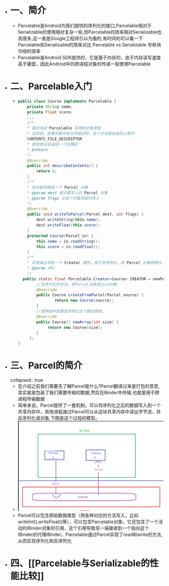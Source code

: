 - # 一、简介
	- Parcelable是Android为我们提供的序列化的接口,Parcelable相对于Serializable的使用相对复杂一些,但Parcelable的效率相对Serializable也高很多,这一直是Google工程师引以为傲的,有时间的可以看一下Parcelable和Serializable的效率对比 Parcelable vs Serializable 号称快10倍的效率
	- Parcelable是Android SDK提供的，它是基于内存的，由于内存读写速度高于硬盘，因此Android中的跨进程对象的传递一般使用Parcelable
- # 二、Parcelable入门
	- ```java
	  public class Course implements Parcelable {
	      private String name;
	      private float score;
	      ...
	      /**
	      * 描述当前 Parcelable 实例的对象类型
	      * 比如说，如果对象中有文件描述符，这个方法就会返回上面的
	      CONTENTS_FILE_DESCRIPTOR
	      * 其他情况会返回一个位掩码
	      * @return
	      */
	      @Override
	      public int describeContents() {
	          return 0;	
	      }
	      /**
	      * 将对象转换成一个 Parcel 对象
	      * @param dest 表示要写入的 Parcel 对象
	      * @param flags 示这个对象将如何写入
	      */
	      @Override
	      public void writeToParcel(Parcel dest, int flags) {
	          dest.writeString(this.name);
	          dest.writeFloat(this.score);
	      }
	      protected Course(Parcel in) {
	          this.name = in.readString();
	          this.score = in.readFloat();
	      }
	      /**
	      * 实现类必须有一个 Creator 属性，用于反序列化，将 Parcel 对象转换为 Parcelable
	      * @param <T>
	      */
	  	public static final Parcelable.Creator<Course> CREATOR = newParcelable.Creator<Course>() {
	          //反序列化的方法，将Parcel还原成Java对象
	          @Override
	          public Course createFromParcel(Parcel source) {
	                  return new Course(source);
	          }
	          //提供给外部类反序列化这个数组使用。
	          @Override
	          public Course[] newArray(int size) {
	               return new Course[size];
	          }
	       };
	  }
	  ```
- # 三、Parcel的简介
  collapsed:: true
	- 在介绍之前我们需要先了解Parcel是什么?Parcel翻译过来是打包的意思,其实就是包装了我们需要传输的数据,然后在Binder中传输,也就是用于跨进程传输数据
	- 简单来说，Parcel提供了一套机制，可以将序列化之后的数据写入到一个共享内存中，其他进程通过Parcel可以从这块共享内存中读出字节流，并反序列化成对象,下图是这个过程的模型。
	- ![image.png](../assets/image_1688792676623_0.png)
	- Parcel可以包含原始数据类型（用各种对应的方法写入，比如writeInt(),writeFloat()等），可以包含Parcelable对象，它还包含了一个活动的IBinder对象的引用，这个引用导致另一端接收到一个指向这个IBinder的代理IBinder。Parcelable通过Parcel实现了read和write的方法,从而实现序列化和反序列化
- # 四、[[Parcelable与Serializable的性能比较]]